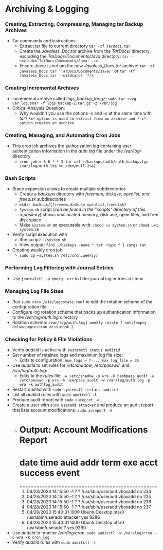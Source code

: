 # Archiving & Logging
### Creating, Extracting, Compressing, Managing tar Backup Archives
- Tar commands and instructions:
	* Extract tar file to current directory `tar -xf TarDocs.tar`
	* Create the *Javaless_Doc.tar* archive from the *TarDocs/* directory, excluding the *TarDocs/Documents/Java* directory: `tar --exclude='TarDocs/Documents/Java' -c>`
	* Ensure *Java/* is not om the new *Javaless_Docs.tar* archive: `tar -tf Javaless_Docs.tar 'TarDocs/Documents/Java/'` or `tar -tf Javaless_Docs.tar --wildcards '*/>`
### Creating Incremental Archives
- Incremental archive called *logs_backup_tar.gz*: `sudo tar cvvg var_log.snar -f logs_backup-2.tar.gz -z /var/log`
- Critical Analysis Question:
  	* Why wouldn't you use the options *-x* and *-c* at the same time with *tar*? `*x* option is used to extract from an archive and *-c* option creates an archive`

### Creating, Managing, and Automating Cron Jobs
- This cron job archives the authorization log containing user authentication information in the *auth.log* file under the */var/log/* directory
  	* `cron job = 0 6 * * 3 tar czf ~/backups/auth/auth_backup.tgz /var/log/auth.log >> /dev/null 2>&1`

### Bash Scripts
- Brace expansion allows to create multiple subdirectories
  	* Create a *backups* directory with *freemem, diskuse, openlist, and freedisk* subdirectories
	* `mkdir backups/{freemem,diskuse,openlist,freedisk}`
	* `System.sh` script (*can be found in the "scripts" directory of this repository*) shows unallocated memory, disk use, open files, and free disk space
	* Make `system.sh` an executable with: `chmod +x system.sh` or `chmod u+x system.sh`
- Verify script execution with
	* Run script: `./system.sh`
	* View output: `find ~/backups -name *.txt -type f | xargs cat`
- Creating weekly cron job
	* `sudo cp ~system.sh /etc/cron.weekly/`

### Performing Log Filtering with Journal Entries
- Use `journalctl -p emerg..err` to filter journal log entries in Linux

### Managing Log File Sizes
- Run `sudo nano /etc/logrotate.conf` to edit the rotation scheme of the configuration file
- Configure log rotation scheme that backs up authentication information to the */var/log/auth.log* directory
- Rotation scheme:
        `/var/log/auth.log{
         weekly
         rotate 7
         notifempty
         delaycompression
         missingok
         }`

### Checking for Policy & File Violations
- Verify *auditid* is active with `systemctl status auditid`
- Set number of retained logs and maximum log file size:
	* Edits to configuration:
	  ` num_logs = 7
	    ...
	    max_log_file = 35
	  `
- Use *auditid* to set rules for */etc/shadow*, */etc/passwd*, and */var/log/auth.log*:
	* Edits to the *rules* file:
	` -w /etc/shadow -p wra -k hashpass_audit
	  -w /etc/passwd -p wra -k userpass_audit
	  -w /var/log/auth.log -p wra -k authlog_audit
	`
- Restart *auditid* with `sudo systemctl restart auditid`
- List all *auditid* rules with `sudo auditctl -l`
- Produce audit report with `sudo aureport -au`
- Create a user with `sudo useradd attacker` and produce an audit report that lists account modifications: `sudo aureport -m`
	* Output:
	  Account Modifications Report
	  =================================================
	  # date time auid addr term exe acct success event
	  =================================================
	  1. 04/28/2023 14:15:50 -1 ? ? /usr/sbin/useradd vboxadd no 234
	  2. 04/28/2023 14:15:50 -1 ? ? /usr/sbin/useradd vboxadd no 235
	  3. 04/28/2023 14:15:50 -1 ? ? /usr/sbin/useradd vboxadd no 236
	  4. 04/28/2023 14:15:50 -1 ? ? /usr/sbin/useradd vboxadd no 237
	  5. 04/28/2023 15:40:31 1000 UbuntuDesktop pts/0 /usr/sbin/useradd attacker yes 9286
	  6. 04/28/2023 15:40:31 1000 UbuntuDesktop pts/0 /usr/sbin/useradd ? yes 9290
	 `
- Use *auditid* to monitor */var/log/cron*: `sudo auditctl -w /var/log/cron -p wra -k cron_log`
- Verify *auditid* rules with `sudo auditctl -l`


